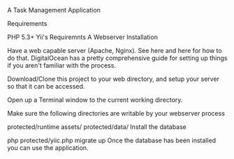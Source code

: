 A Task Management Application

Requirements

PHP 5.3+
Yii's Requiremnts
A Webserver
Installation

Have a web capable server (Apache, Nginx). See here and here for how to do that.
DigitalOcean has a pretty comprehensive guide for setting up things if you aren't familiar with the process.

Download/Clone this project to your web directory, and setup your server so that it can be accessed.

Open up a Terminal window to the current working directory.

Make sure the following directories are writable by your webserver process

protected/runtime
assets/
protected/data/
Install the database

php protected/yiic.php migrate up
Once the database has been installed you can use the application.